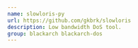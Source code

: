 ```yaml
---
name: slowloris-py
url: https://github.com/gkbrk/slowloris
description: Low bandwidth DoS tool.
group: blackarch blackarch-dos
---
```


